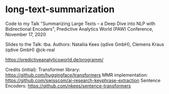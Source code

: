 # long-text-summarization
Code to my Talk "Summarizing Large Texts – a Deep Dive into NLP with Bidirectional Encoders", Predictive Analytics World (PAW) Conference, November 17, 2020

Slides to the Talk: tba.
Authors: Nataliia Kees (qdive GmbH), Clemens Kraus (qdive GmbH) @ck-real

https://predictiveanalyticsworld.de/programm/

Credits (initial):
Transformer library: https://github.com/huggingface/transformers
MMR implementation: https://github.com/swisscom/ai-research-keyphrase-extraction
Sentence Encoders: https://github.com/nkees/sentence-transformers